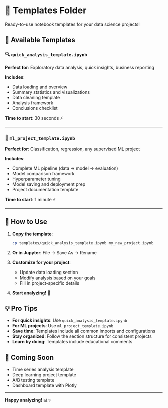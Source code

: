 # 🚀 Templates Folder

Ready-to-use notebook templates for your data science projects!

## 📁 Available Templates

### 🔍 `quick_analysis_template.ipynb`
**Perfect for**: Exploratory data analysis, quick insights, business reporting

**Includes**:
- Data loading and overview
- Summary statistics and visualizations  
- Data cleaning template
- Analysis framework
- Conclusions checklist

**Time to start**: 30 seconds ⚡

---

### 🤖 `ml_project_template.ipynb` 
**Perfect for**: Classification, regression, any supervised ML project

**Includes**:
- Complete ML pipeline (data → model → evaluation)
- Model comparison framework
- Hyperparameter tuning
- Model saving and deployment prep
- Project documentation template

**Time to start**: 1 minute ⚡

---

## 🚀 How to Use

1. **Copy the template**:
   ```bash
   cp templates/quick_analysis_template.ipynb my_new_project.ipynb
   ```

2. **Or in Jupyter**: File → Save As → Rename

3. **Customize for your project**:
   - Update data loading section
   - Modify analysis based on your goals
   - Fill in project-specific details

4. **Start analyzing!** 🎯

## 💡 Pro Tips

- **For quick insights**: Use `quick_analysis_template.ipynb`
- **For ML projects**: Use `ml_project_template.ipynb`
- **Save time**: Templates include all common imports and configurations
- **Stay organized**: Follow the section structure for consistent projects
- **Learn by doing**: Templates include educational comments

## 🎯 Coming Soon

- Time series analysis template
- Deep learning project template
- A/B testing template
- Dashboard template with Plotly

---

**Happy analyzing!** 📊✨

